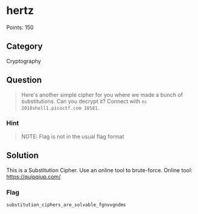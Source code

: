 # hertz
Points: 150

## Category
Cryptography

## Question
>Here's another simple cipher for you where we made a bunch of substitutions. Can you decrypt it? Connect with `nc 2018shell1.picoctf.com 18581`. 

### Hint
>NOTE: Flag is not in the usual flag format

## Solution
This is a Substitution Cipher. Use an online tool to brute-force. Online tool: https://quipqiup.com/

### Flag
`substitution_ciphers_are_solvable_fgnvvgndms`
